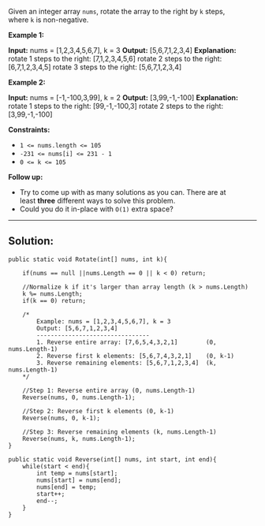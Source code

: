 Given an integer array `nums`, rotate the array to the right by `k` steps, where `k` is non-negative.

**Example 1:**

**Input:** nums = [1,2,3,4,5,6,7], k = 3
**Output:** [5,6,7,1,2,3,4]
**Explanation:**
rotate 1 steps to the right: [7,1,2,3,4,5,6]
rotate 2 steps to the right: [6,7,1,2,3,4,5]
rotate 3 steps to the right: [5,6,7,1,2,3,4]

**Example 2:**

**Input:** nums = [-1,-100,3,99], k = 2
**Output:** [3,99,-1,-100]
**Explanation:** 
rotate 1 steps to the right: [99,-1,-100,3]
rotate 2 steps to the right: [3,99,-1,-100]

**Constraints:**

- `1 <= nums.length <= 105`
- `-231 <= nums[i] <= 231 - 1`
- `0 <= k <= 105`

**Follow up:**

- Try to come up with as many solutions as you can. There are at least **three** different ways to solve this problem.
- Could you do it in-place with `O(1)` extra space?

---
## **Solution:**
```
public static void Rotate(int[] nums, int k){

	if(nums == null ||nums.Length == 0 || k < 0) return;

	//Normalize k if it's larger than array length (k > nums.Length)
	k %= nums.Length;
	if(k == 0) return;

	/*
		Example: nums = [1,2,3,4,5,6,7], k = 3
		Output: [5,6,7,1,2,3,4]
		--------------------------------
		1. Reverse entire array: [7,6,5,4,3,2,1]        (0, nums.Length-1)
		2. Reverse first k elements: [5,6,7,4,3,2,1]    (0, k-1)
		3. Reverse remaining elements: [5,6,7,1,2,3,4]  (k, nums.Length-1)
	*/

	//Step 1: Reverse entire array (0, nums.Length-1)
	Reverse(nums, 0, nums.Length-1);

	//Step 2: Reverse first k elements (0, k-1)
	Reverse(nums, 0, k-1);

	//Step 3: Reverse remaining elements (k, nums.Length-1)
	Reverse(nums, k, nums.Length-1);
}

public static void Reverse(int[] nums, int start, int end){
	while(start < end){
		int temp = nums[start];
		nums[start] = nums[end];
		nums[end] = temp;
		start++;
		end--;
	}
}
```